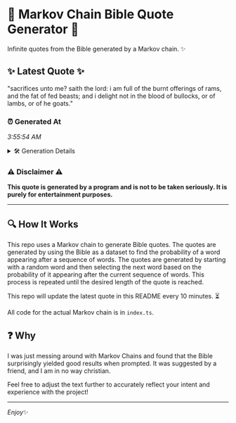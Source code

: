 # 📖 Markov Chain Bible Quote Generator 📖

Infinite quotes from the Bible generated by a Markov chain. ✨

## ✨ Latest Quote ✨
"sacrifices unto me? saith the lord: i am full of the burnt offerings of rams, and the fat of fed beasts; and i delight not in the blood of bullocks, or of lambs, or of he goats."

### ⏰ Generated At
*3:55:54 AM*

<details>
    <summary>🛠️ Generation Details</summary>
    <p>
        <strong>🌱 Seed:</strong> sacrifices<br>
        <strong>🔄 Iterations:</strong> 36<br>
        <strong>📜 Context History:</strong><br>[ sacrifices ]: unto<br>[ sacrifices, unto ]: me?<br>[ sacrifices, unto, me? ]: saith<br>[ sacrifices, unto, me?, saith ]: the<br>[ sacrifices, unto, me?, saith, the ]: lord:<br>[ sacrifices, unto, me?, saith, the, lord: ]: i<br>[ unto, me?, saith, the, lord:, i ]: am<br>[ me?, saith, the, lord:, i, am ]: full<br>[ saith, the, lord:, i, am, full ]: of<br>[ the, lord:, i, am, full, of ]: the<br>[ lord:, i, am, full, of, the ]: burnt<br>[ i, am, full, of, the, burnt ]: offerings<br>[ am, full, of, the, burnt, offerings ]: of<br>[ full, of, the, burnt, offerings, of ]: rams,<br>[ of, the, burnt, offerings, of, rams, ]: and<br>[ the, burnt, offerings, of, rams,, and ]: the<br>[ burnt, offerings, of, rams,, and, the ]: fat<br>[ offerings, of, rams,, and, the, fat ]: of<br>[ of, rams,, and, the, fat, of ]: fed<br>[ rams,, and, the, fat, of, fed ]: beasts;<br>[ and, the, fat, of, fed, beasts; ]: and<br>[ the, fat, of, fed, beasts;, and ]: i<br>[ fat, of, fed, beasts;, and, i ]: delight<br>[ of, fed, beasts;, and, i, delight ]: not<br>[ fed, beasts;, and, i, delight, not ]: in<br>[ beasts;, and, i, delight, not, in ]: the<br>[ and, i, delight, not, in, the ]: blood<br>[ i, delight, not, in, the, blood ]: of<br>[ delight, not, in, the, blood, of ]: bullocks,<br>[ not, in, the, blood, of, bullocks, ]: or<br>[ in, the, blood, of, bullocks,, or ]: of<br>[ the, blood, of, bullocks,, or, of ]: lambs,<br>[ blood, of, bullocks,, or, of, lambs, ]: or<br>[ of, bullocks,, or, of, lambs,, or ]: of<br>[ bullocks,, or, of, lambs,, or, of ]: he<br>[ or, of, lambs,, or, of, he ]: goats.<br>
    </p>
</details>

### ⚠️ Disclaimer ⚠️
**This quote is generated by a program and is not to be taken seriously. It is purely for entertainment purposes.**

---

## 🔍 How It Works

This repo uses a Markov chain to generate Bible quotes. The quotes are generated by using the Bible as a dataset to find the probability of a word appearing after a sequence of words. The quotes are generated by starting with a random word and then selecting the next word based on the probability of it appearing after the current sequence of words. This process is repeated until the desired length of the quote is reached.

This repo will update the latest quote in this README every 10 minutes. ⏳

All code for the actual Markov chain is in `index.ts`.

## ❓ Why

I was just messing around with Markov Chains and found that the Bible surprisingly yielded good results when prompted. 
It was suggested by a friend, and I am in no way christian.

Feel free to adjust the text further to accurately reflect your intent and experience with the project!

---

*Enjoy*✨
